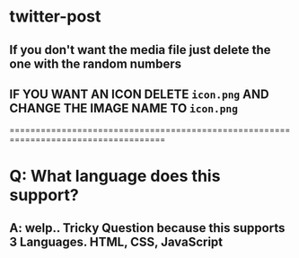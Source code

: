 # twitter-post
## If you don't want the media file just delete the one with the random numbers
## IF YOU WANT AN ICON DELETE `icon.png` AND CHANGE THE IMAGE NAME TO `icon.png`

====================================================================================

# Q: What language does this support?
## A: welp.. Tricky Question because this supports 3 Languages. HTML, CSS, JavaScript
